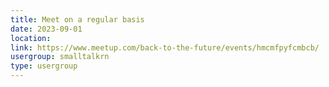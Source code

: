 ```yaml
---
title: Meet on a regular basis
date: 2023-09-01
location: 
link: https://www.meetup.com/back-to-the-future/events/hmcmfpyfcmbcb/
usergroup: smalltalkrn
type: usergroup
---
```

